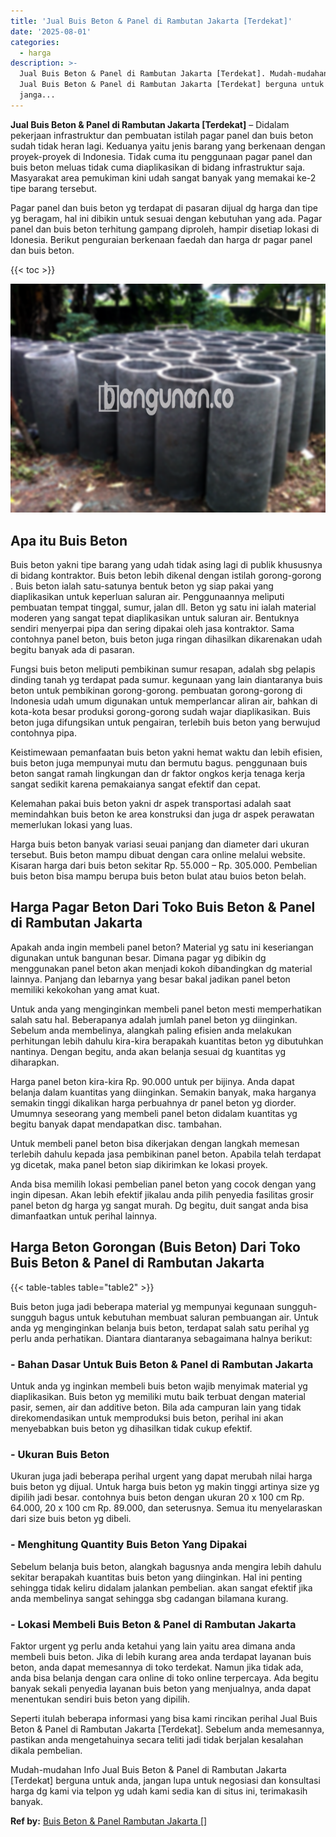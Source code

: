 ```yaml
---
title: 'Jual Buis Beton & Panel di Rambutan Jakarta [Terdekat]'
date: '2025-08-01'
categories:
  - harga
description: >-
  Jual Buis Beton & Panel di Rambutan Jakarta [Terdekat]. Mudah-mudahan Info
  Jual Buis Beton & Panel di Rambutan Jakarta [Terdekat] berguna untuk anda,
  janga...
---
```


**Jual Buis Beton & Panel di Rambutan Jakarta \[Terdekat\]** – Didalam pekerjaan infrastruktur dan pembuatan istilah pagar panel dan buis beton sudah tidak heran lagi. Keduanya yaitu jenis barang yang berkenaan dengan proyek-proyek di Indonesia. Tidak cuma itu penggunaan pagar panel dan buis beton meluas tidak cuma diaplikasikan di bidang infrastruktur saja. Masyarakat area pemukiman kini udah sangat banyak yang memakai ke-2 tipe barang tersebut.

Pagar panel dan buis beton yg terdapat di pasaran dijual dg harga dan tipe yg beragam, hal ini dibikin untuk sesuai dengan kebutuhan yang ada. Pagar panel dan buis beton terhitung gampang diproleh, hampir disetiap lokasi di Idonesia. Berikut penguraian berkenaan faedah dan harga dr pagar panel dan buis beton.

{{< toc >}}

![Jual Buis Beton & Panel di Rambutan Jakarta [Terdekat]](/images/jual-panel-buis-beton-murah-11.png)

## Apa itu Buis Beton

Buis beton yakni tipe barang yang udah tidak asing lagi di publik khususnya di bidang kontraktor. Buis beton lebih dikenal dengan istilah gorong-gorong . Buis beton ialah satu-satunya bentuk beton yg siap pakai yang diaplikasikan untuk keperluan saluran air. Penggunaannya meliputi pembuatan tempat tinggal, sumur, jalan dll. Beton yg satu ini ialah material moderen yang sangat tepat diaplikasikan untuk saluran air. Bentuknya sendiri menyerpai pipa dan sering dipakai oleh jasa kontraktor. Sama contohnya panel beton, buis beton juga ringan dihasilkan dikarenakan udah begitu banyak ada di pasaran.

Fungsi buis beton meliputi pembikinan sumur resapan, adalah sbg pelapis dinding tanah yg terdapat pada sumur. kegunaan yang lain diantaranya buis beton untuk pembikinan gorong-gorong. pembuatan gorong-gorong di Indonesia udah umum digunakan untuk memperlancar aliran air, bahkan di kota-kota besar produksi gorong-gorong sudah wajar diaplikasikan. Buis beton juga difungsikan untuk pengairan, terlebih buis beton yang berwujud contohnya pipa.

Keistimewaan pemanfaatan buis beton yakni hemat waktu dan lebih efisien, buis beton juga mempunyai mutu dan bermutu bagus. penggunaan buis beton sangat ramah lingkungan dan dr faktor ongkos kerja tenaga kerja sangat sedikit karena pemakaianya sangat efektif dan cepat.

Kelemahan pakai buis beton yakni dr aspek transportasi adalah saat memindahkan buis beton ke area konstruksi dan juga dr aspek perawatan memerlukan lokasi yang luas.

Harga buis beton banyak variasi seuai panjang dan diameter dari ukuran tersebut. Buis beton mampu dibuat dengan cara online melalui website. Kisaran harga dari buis beton sekitar Rp. 55.000 – Rp. 305.000. Pembelian buis beton bisa mampu berupa buis beton bulat atau buios beton belah.

## Harga Pagar Beton Dari Toko Buis Beton & Panel di Rambutan Jakarta

Apakah anda ingin membeli panel beton? Material yg satu ini keseriangan digunakan untuk bangunan besar. Dimana pagar yg dibikin dg menggunakan panel beton akan menjadi kokoh dibandingkan dg material lainnya. Panjang dan lebarnya yang besar bakal jadikan panel beton memiliki kekokohan yang amat kuat.

Untuk anda yang menginginkan membeli panel beton mesti memperhatikan salah satu hal. Beberapanya adalah jumlah panel beton yg diinginkan. Sebelum anda membelinya, alangkah paling efisien anda melakukan perhitungan lebih dahulu kira-kira berapakah kuantitas beton yg dibutuhkan nantinya. Dengan begitu, anda akan belanja sesuai dg kuantitas yg diharapkan.

Harga panel beton kira-kira Rp. 90.000 untuk per bijinya. Anda dapat belanja dalam kuantitas yang diinginkan. Semakin banyak, maka harganya semakin tinggi dikalikan harga perbuahnya dr panel beton yg diorder. Umumnya seseorang yang membeli panel beton didalam kuantitas yg begitu banyak dapat mendapatkan disc. tambahan.

Untuk membeli panel beton bisa dikerjakan dengan langkah memesan terlebih dahulu kepada jasa pembikinan panel beton. Apabila telah terdapat yg dicetak, maka panel beton siap dikirimkan ke lokasi proyek.

Anda bisa memilih lokasi pembelian panel beton yang cocok dengan yang ingin dipesan. Akan lebih efektif jikalau anda pilih penyedia fasilitas grosir panel beton dg harga yg sangat murah. Dg begitu, duit sangat anda bisa dimanfaatkan untuk perihal lainnya.

## Harga Beton Gorongan (Buis Beton) Dari Toko Buis Beton & Panel di Rambutan Jakarta

{{< table-tables table="table2" >}}

Buis beton juga jadi beberapa material yg mempunyai kegunaan sungguh-sungguh bagus untuk kebutuhan membuat saluran pembuangan air. Untuk anda yg menginginkan belanja buis beton, terdapat salah satu perihal yg perlu anda perhatikan. Diantara diantaranya sebagaimana halnya berikut:

### \- Bahan Dasar Untuk Buis Beton & Panel di Rambutan Jakarta

Untuk anda yg inginkan membeli buis beton wajib menyimak material yg diaplikasikan. Buis beton yg memiliki mutu baik terbuat dengan material pasir, semen, air dan additive beton. Bila ada campuran lain yang tidak direkomendasikan untuk memproduksi buis beton, perihal ini akan menyebabkan buis beton yg dihasilkan tidak cukup efektif.

### \- Ukuran Buis Beton

Ukuran juga jadi beberapa perihal urgent yang dapat merubah nilai harga buis beton yg dijual. Untuk harga buis beton yg makin tinggi artinya size yg dipilih jadi besar. contohnya buis beton dengan ukuran 20 x 100 cm Rp. 64.000, 20 x 100 cm Rp. 89.000, dan seterusnya. Semua itu menyelaraskan dari size buis beton yg dibeli.

### \- Menghitung Quantity Buis Beton Yang Dipakai

Sebelum belanja buis beton, alangkah bagusnya anda mengira lebih dahulu sekitar berapakah kuantitas buis beton yang diinginkan. Hal ini penting sehingga tidak keliru didalam jalankan pembelian. akan sangat efektif jika anda membelinya sangat sehingga sbg cadangan bilamana kurang.

### \- Lokasi Membeli Buis Beton & Panel di Rambutan Jakarta

Faktor urgent yg perlu anda ketahui yang lain yaitu area dimana anda membeli buis beton. Jika di lebih kurang area anda terdapat layanan buis beton, anda dapat memesannya di toko terdekat. Namun jika tidak ada, anda bisa belanja dengan cara online di toko online terpercaya. Ada begitu banyak sekali penyedia layanan buis beton yang menjualnya, anda dapat menentukan sendiri buis beton yang dipilih.

Seperti itulah beberapa informasi yang bisa kami rincikan perihal Jual Buis Beton & Panel di Rambutan Jakarta \[Terdekat\]. Sebelum anda memesannya, pastikan anda mengetahuinya secara teliti jadi tidak berjalan kesalahan dikala pembelian.

Mudah-mudahan Info Jual Buis Beton & Panel di Rambutan Jakarta \[Terdekat\] berguna untuk anda, jangan lupa untuk negosiasi dan konsultasi harga dg kami via telpon yg udah kami sedia kan di situs ini, terimakasih banyak.

**Ref by:** [Buis Beton & Panel Rambutan Jakarta []](https://id.wikipedia.org/wiki/Buis)

